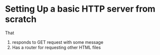 # Setting Up a basic HTTP server from scratch
That 
1. responds to GET request with some message
2. Has a router for requesting other HTML files
